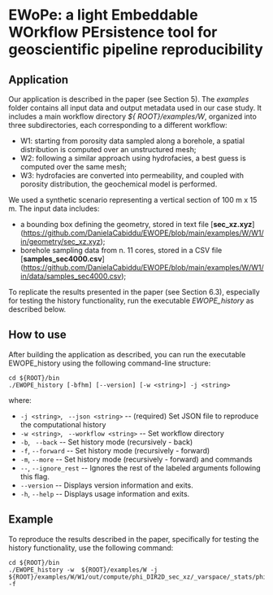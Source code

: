 # EWoPe: a light Embeddable WOrkflow PErsistence tool for geoscientific pipeline reproducibility

## Application
Our application is described in the paper (see Section 5). 
The _examples_ folder contains all input data and output metadata used in our case study. It includes a main workflow directory _${ ROOT}/examples/W_, organized into three subdirectories, each corresponding to a different workflow:
- W1: starting from porosity data sampled along a borehole, a spatial distribution is computed over an unstructured mesh;
- W2: following a similar approach using hydrofacies, a best guess is computed over the same mesh;
- W3: hydrofacies are converted into permeability, and coupled with porosity distribution, the geochemical model is performed.

We used a synthetic scenario representing a vertical section of 100 m x 15 m. The input data includes:
- a bounding box defining the geometry, stored in text file [**sec\_xz.xyz**] (https://github.com/DanielaCabiddu/EWOPE/blob/main/examples/W/W1/in/geometry/sec_xz.xyz);
- borehole sampling data from n. 11 cores, stored in a CSV file [**samples_sec4000.csv**] (https://github.com/DanielaCabiddu/EWOPE/blob/main/examples/W/W1/in/data/samples_sec4000.csv);

To replicate the results presented in the paper (see Section 6.3), especially for testing the history functionality, run the executable _EWOPE_history_ as described below.

## How to use
After building the application as described, you can run the executable EWOPE_history using the following command-line structure:

```
cd ${ROOT}/bin
./EWOPE_history [-bfhm] [--version] [-w <string>] -j <string>
```

where:
- `-j <string>`, ` --json <string>` --  (required) Set JSON file to reproduce the computational history
- `-w <string>`, ` --workflow <string>` -- Set workflow directory
- `-b`, ` --back` -- Set history mode (recursively - back)
- `-f`,  `--forward` -- Set history mode (recursively - forward)
-  `-m`,  `--more` -- Set history mode (recursively - forward) and commands
-  `--`,  `--ignore_rest` -- Ignores the rest of the labeled arguments following this flag.
-  `--version` -- Displays version information and exits.
- `-h`,  `--help` -- Displays usage information and exits.

## Example
To reproduce the results described in the paper, specifically for testing the history functionality, use the following command:

```
cd ${ROOT}/bin
./EWOPE_history -w  ${ROOT}/examples/W -j ${ROOT}/examples/W/W1/out/compute/phi_DIR2D_sec_xz/_varspace/_stats/phi_mean.json -f
```
